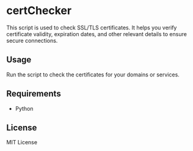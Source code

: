 # certChecker

This script is used to check SSL/TLS certificates. It helps you verify certificate validity, expiration dates, and other relevant details to ensure secure connections.

## Usage

Run the script to check the certificates for your domains or services.

## Requirements

- Python


## License

MIT License
